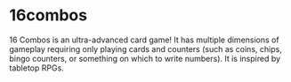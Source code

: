 # 16combos
16 Combos is an ultra-advanced card game! It has multiple dimensions of gameplay requiring only playing cards and counters (such as coins, chips, bingo counters, or something on which to write numbers). It is inspired by tabletop RPGs.
